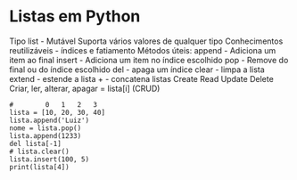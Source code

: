 
# Listas em Python

Tipo list - Mutável
Suporta vários valores de qualquer tipo
Conhecimentos reutilizáveis - índices e fatiamento
Métodos úteis:
    append - Adiciona um item ao final
    insert - Adiciona um item no índice escolhido
    pop - Remove do final ou do índice escolhido
    del - apaga um índice
    clear - limpa a lista
    extend - estende a lista
    + - concatena listas
Create Read Update   Delete
Criar, ler, alterar, apagar = lista[i] (CRUD)

```
#        0   1   2   3
lista = [10, 20, 30, 40]
lista.append('Luiz')
nome = lista.pop()
lista.append(1233)
del lista[-1]
# lista.clear()
lista.insert(100, 5)
print(lista[4])
```